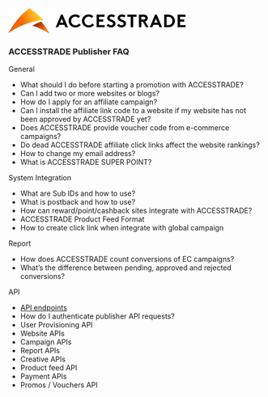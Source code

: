 ![ACCESSTRDE Logo](./images/AT_logo.png)



### ACCESSTRADE Publisher FAQ

General
  - What should I do before starting a promotion with ACCESSTRADE?
  - Can I add two or more websites or blogs?
  - How do I apply for an affiliate campaign?
  - Can I install the affiliate link code to a website if my website has not been approved by ACCESSTRADE yet?
  - Does ACCESSTRADE provide voucher code from e-commerce campaigns?
  - Do dead ACCESSTRADE affiliate click links affect the website rankings?
  - How to change my email address?
  - What is ACCESSTRADE SUPER POINT?

System Integration
  - What are Sub IDs and how to use?
  - What is postback and how to use?
  - How can reward/point/cashback sites integrate with ACCESSTRADE?
  - ACCESSTRADE Product Feed Format
  - How to create click link when integrate with global campaign

Report
  - How does ACCESSTRADE count conversions of EC campaigns?
  - What’s the difference between pending, approved and rejected conversions?

API
  - [API endpoints](./API-endpoints.md)
  - How do I authenticate publisher API requests?
  - User Provisioning API
  - Website APIs
  - Campaign APIs
  - Report APIs
  - Creative APIs
  - Product feed API
  - Payment APIs
  - Promos / Vouchers API
